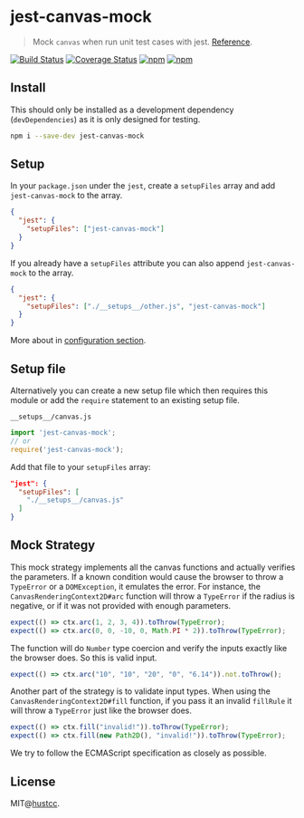 # jest-canvas-mock

> Mock `canvas` when run unit test cases with jest. [Reference](https://github.com/Cristy94/canvas-mock/issues/2).

[![Build Status](https://travis-ci.org/hustcc/jest-canvas-mock.svg?branch=master)](https://travis-ci.org/hustcc/jest-canvas-mock)
[![Coverage Status](https://coveralls.io/repos/github/hustcc/jest-canvas-mock/badge.svg?branch=master)](https://coveralls.io/github/hustcc/jest-canvas-mock)
[![npm](https://img.shields.io/npm/v/jest-canvas-mock.svg)](https://www.npmjs.com/package/jest-canvas-mock)
[![npm](https://img.shields.io/npm/dm/jest-canvas-mock.svg)](https://www.npmjs.com/package/jest-canvas-mock)


## Install

This should only be installed as a development dependency (`devDependencies`) as it is only designed for testing.

```bash
npm i --save-dev jest-canvas-mock
```


## Setup

In your `package.json` under the `jest`, create a `setupFiles` array and add `jest-canvas-mock` to the array.

```json
{
  "jest": {
    "setupFiles": ["jest-canvas-mock"]
  }
}
```

If you already have a `setupFiles` attribute you can also append `jest-canvas-mock` to the array.

```json
{
  "jest": {
    "setupFiles": ["./__setups__/other.js", "jest-canvas-mock"]
  }
}
```

More about in [configuration section](https://facebook.github.io/jest/docs/en/configuration.html#content).


## Setup file

Alternatively you can create a new setup file which then requires this module or
add the `require` statement to an existing setup file.

`__setups__/canvas.js`

```js
import 'jest-canvas-mock';
// or
require('jest-canvas-mock');
```

Add that file to your `setupFiles` array:

```json
"jest": {
  "setupFiles": [
    "./__setups__/canvas.js"
  ]
}
```

## Mock Strategy

This mock strategy implements all the canvas functions and actually verifies the parameters. If a
known condition would cause the browser to throw a `TypeError` or a `DOMException`, it emulates the
error. For instance, the `CanvasRenderingContext2D#arc` function will throw a `TypeError` if the
radius is negative, or if it was not provided with enough parameters.

```ts
expect(() => ctx.arc(1, 2, 3, 4)).toThrow(TypeError);
expect(() => ctx.arc(0, 0, -10, 0, Math.PI * 2)).toThrow(TypeError);
```

The function will do `Number` type coercion and verify the inputs exactly like the browser does. So
this is valid input.

```ts
expect(() => ctx.arc("10", "10", "20", "0", "6.14")).not.toThrow();
```

Another part of the strategy is to validate input types. When using the
`CanvasRenderingContext2D#fill` function, if you pass it an invalid `fillRule` it will throw a
`TypeError` just like the browser does.

```ts
expect(() => ctx.fill("invalid!")).toThrow(TypeError);
expect(() => ctx.fill(new Path2D(), "invalid!")).toThrow(TypeError);
```

We try to follow the ECMAScript specification as closely as possible.


## License

MIT@[hustcc](https://github.com/hustcc).